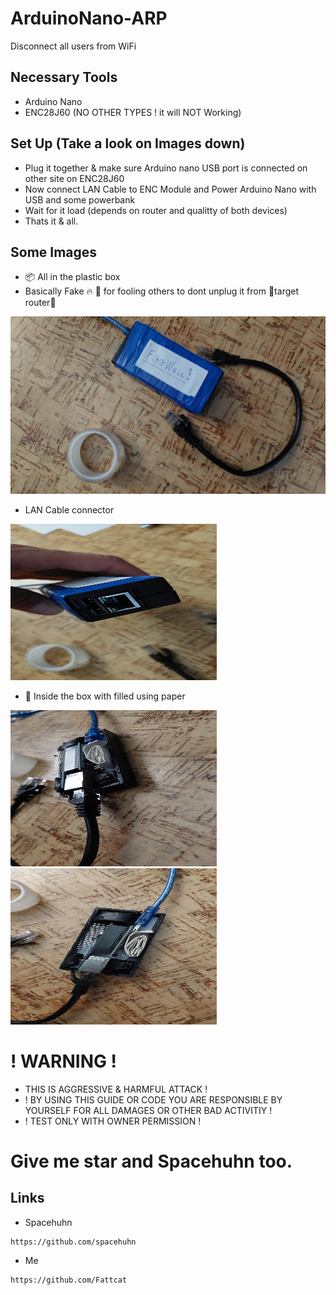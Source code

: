 # ArduinoNano-ARP
Disconnect all users from WiFi

## Necessary Tools
- Arduino Nano
- ENC28J60 (NO OTHER TYPES ! it will NOT Working)
## Set Up (Take a look on Images down)
- Plug it together & make sure Arduino nano USB port is connected on other site on ENC28J60
- Now connect LAN Cable to ENC Module and Power Arduino Nano with USB and some powerbank
- Wait for it load (depends on router and qualitty of both devices)
- Thats it & all.

## Some Images
- 📦 All in the plastic box 
- Basically Fake 🔥 🧱 for fooling others to dont unplug it from 📌target router📌
<img src="ArduinoNano-Img01.jpg" alt="Image01">

- LAN Cable connector 
<img src="ArduinoNano-Img02.jpg" alt="Image02" width="330" height="250">

- 📝 Inside the box with filled using paper
<img src="ArduinoNano-Img03.jpg" alt="Image04" width="330" height="250">

<img src="ArduinoNano-Img04.jpg" alt="Image01" width="330" height="250">

# ! WARNING !
- THIS IS AGGRESSIVE & HARMFUL ATTACK !
- ! BY USING THIS GUIDE OR CODE YOU ARE RESPONSIBLE BY YOURSELF FOR ALL DAMAGES OR OTHER BAD ACTIVITIY !
- ! TEST ONLY WITH OWNER PERMISSION !

# Give me star and Spacehuhn too.

## Links
- Spacehuhn
```
https://github.com/spacehuhn
```
- Me
```
https://github.com/Fattcat
```
